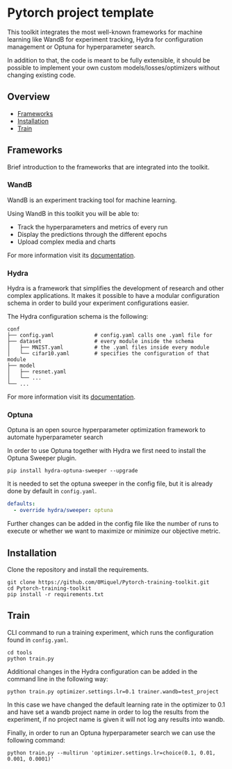 # Pytorch project template

This toolkit integrates the most well-known frameworks for machine learning like WandB for experiment 
tracking, Hydra for configuration management or Optuna for hyperparameter search.

In addition to that, the code is meant to be fully extensible, it should be possible to
implement your own custom models/losses/optimizers without changing 
existing code.

## Overview
- [Frameworks](#frameworks)
- [Installation](#installation)
- [Train](#train)

## Frameworks
Brief introduction to the frameworks that are integrated into the toolkit.

### WandB
WandB is an experiment tracking tool for machine learning.

Using WandB in this toolkit you will be able to:
- Track the hyperparameters and metrics of every run
- Display the predictions through the different epochs
- Upload complex media and charts

For more information visit its [documentation](https://docs.wandb.ai/).


### Hydra
Hydra is a framework that simplifies the development of research and other complex applications.
It makes it possible to have a modular configuration schema in order 
to build your experiment configurations easier.

The Hydra configuration schema is the following:
```
conf
├── config.yaml             # config.yaml calls one .yaml file for 
├── dataset                 # every module inside the schema
│   ├── MNIST.yaml          # the .yaml files inside every module
│   └── cifar10.yaml        # specifies the configuration of that module   
├── model                   
│   ├── resnet.yaml         
│   └── ...   
└── ...
```
For more information visit its [documentation](https://hydra.cc/docs/intro/).


### Optuna
Optuna is an open source hyperparameter optimization framework to automate hyperparameter search

In order to use Optuna together with Hydra we first need to install the Optuna Sweeper plugin.
```commandline
pip install hydra-optuna-sweeper --upgrade
```
It is needed to set the optuna sweeper in the config file, but it is already done by default in `config.yaml`.
```yaml
defaults:
  - override hydra/sweeper: optuna
```
Further changes can be added in the config file like the number of runs to execute or
whether we want to maximize or minimize our objective metric.

## Installation
Clone the repository and install the requirements.
```commandline
git clone https://github.com/0Miquel/Pytorch-training-toolkit.git
cd Pytorch-training-toolkit
pip install -r requirements.txt
```

## Train
CLI command to run a training experiment, which runs the configuration found in `config.yaml`.
```
cd tools
python train.py 
```
Additional changes in the Hydra configuration can be added in the command line 
in the following way:
```
python train.py optimizer.settings.lr=0.1 trainer.wandb=test_project
```
In this case we have changed the default learning rate in the optimizer to 0.1 and
have set a wandb project name in order to log the results from the experiment,
if no project name is given it will not log any results into wandb.

Finally, in order to run an Optuna hyperparameter search we can use the following command:
```commandline
python train.py --multirun 'optimizer.settings.lr=choice(0.1, 0.01, 0.001, 0.0001)'
```
